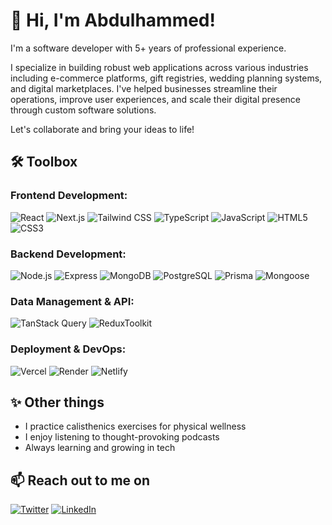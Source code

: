 # 👋 Hi, I'm Abdulhammed!

I'm a software developer with 5+ years of professional experience.

I specialize in building robust web applications across various industries including e-commerce platforms, gift registries, wedding planning systems, and digital marketplaces. I've helped businesses streamline their operations, improve user experiences, and scale their digital presence through custom software solutions.

Let's collaborate and bring your ideas to life!

## 🛠 Toolbox

### Frontend Development:
![React](https://img.shields.io/badge/-React-61DAFB?style=for-the-badge&logo=react&logoColor=black)
![Next.js](https://img.shields.io/badge/-Next.js-000000?style=for-the-badge&logo=next.js&logoColor=white)
![Tailwind CSS](https://img.shields.io/badge/-Tailwind_CSS-38B2AC?style=for-the-badge&logo=tailwind-css&logoColor=white)
![TypeScript](https://img.shields.io/badge/-TypeScript-3178C6?style=for-the-badge&logo=typescript&logoColor=white)
![JavaScript](https://img.shields.io/badge/-JavaScript-F7DF1E?style=for-the-badge&logo=javascript&logoColor=black)
![HTML5](https://img.shields.io/badge/-HTML5-E34F26?style=for-the-badge&logo=html5&logoColor=white)
![CSS3](https://img.shields.io/badge/-CSS3-1572B6?style=for-the-badge&logo=css3&logoColor=white)

### Backend Development:
![Node.js](https://img.shields.io/badge/-Node.js-339933?style=for-the-badge&logo=node.js&logoColor=white)
![Express](https://img.shields.io/badge/-Express-000000?style=for-the-badge&logo=express&logoColor=white)
![MongoDB](https://img.shields.io/badge/-MongoDB-47A248?style=for-the-badge&logo=mongodb&logoColor=white)
![PostgreSQL](https://img.shields.io/badge/-PostgreSQL-336791?style=for-the-badge&logo=postgresql&logoColor=white)
![Prisma](https://img.shields.io/badge/-Prisma-2D3748?style=for-the-badge&logo=prisma&logoColor=white)
![Mongoose](https://img.shields.io/badge/-Mongoose-880000?style=for-the-badge&logo=mongoose&logoColor=white)

### Data Management & API:
![TanStack Query](https://img.shields.io/badge/-TanStack_Query-FF4154?style=for-the-badge&logo=react-query&logoColor=white)
![ReduxToolkit](https://img.shields.io/badge/-Redux-764ABC?style=for-the-badge&logo=redux&logoColor=white)

### Deployment & DevOps:
![Vercel](https://img.shields.io/badge/-Vercel-000000?style=for-the-badge&logo=vercel&logoColor=white)
![Render](https://img.shields.io/badge/-Render-46E3B7?style=for-the-badge&logo=render&logoColor=white)
![Netlify](https://img.shields.io/badge/-Netlify-00C7B7?style=for-the-badge&logo=netlify&logoColor=white)

## ✨ Other things

* I practice calisthenics exercises for physical wellness
* I enjoy listening to thought-provoking podcasts
* Always learning and growing in tech

## 📫 Reach out to me on

[![Twitter](https://img.shields.io/badge/-Twitter-1DA1F2?style=for-the-badge&logo=twitter&logoColor=white)](https://x.com/theabdulhammed)
[![LinkedIn](https://img.shields.io/badge/-LinkedIn-0A66C2?style=for-the-badge&logo=linkedin&logoColor=white)](https://www.linkedin.com/in/abdulhammed/)

